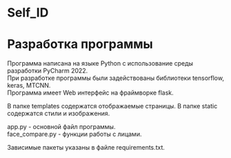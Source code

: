 # Self_ID  

# Разработка программы  

Программа написана на языке Python с использование среды разработки PyCharm 2022.  
При разработке программы были задействованы библиотеки tensorflow, keras, MTCNN.  
Программа имеет Web интерфейс на фраймворке flask.  

В папке templates содержатся отображаемые страницы. 
В папке static содержатся стили и изображения.  

app.py - основной файл программы.  
face_compare.py - функции работы с лицами.  

Зависимые пакеты указаны в файле requirements.txt.  
